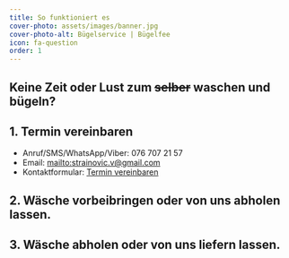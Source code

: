 ```yaml
---
title: So funktioniert es
cover-photo: assets/images/banner.jpg
cover-photo-alt: Bügelservice | Bügelfee
icon: fa-question
order: 1
---
```


Keine Zeit oder Lust zum <s>selber</s> waschen und bügeln?
----------------------------------------------  

## 1. Termin vereinbaren  

* Anruf/SMS/WhatsApp/Viber: 076 707 21 57
* Email: [mailto:strainovic.v@gmail.com](mailto:strainovic.v@gmail.com) 
* Kontaktformular: <a href="#contact" class="button scrolly">Termin vereinbaren</a>

## 2. Wäsche vorbeibringen oder von uns abholen lassen.
## 3. Wäsche abholen oder von uns liefern lassen.



